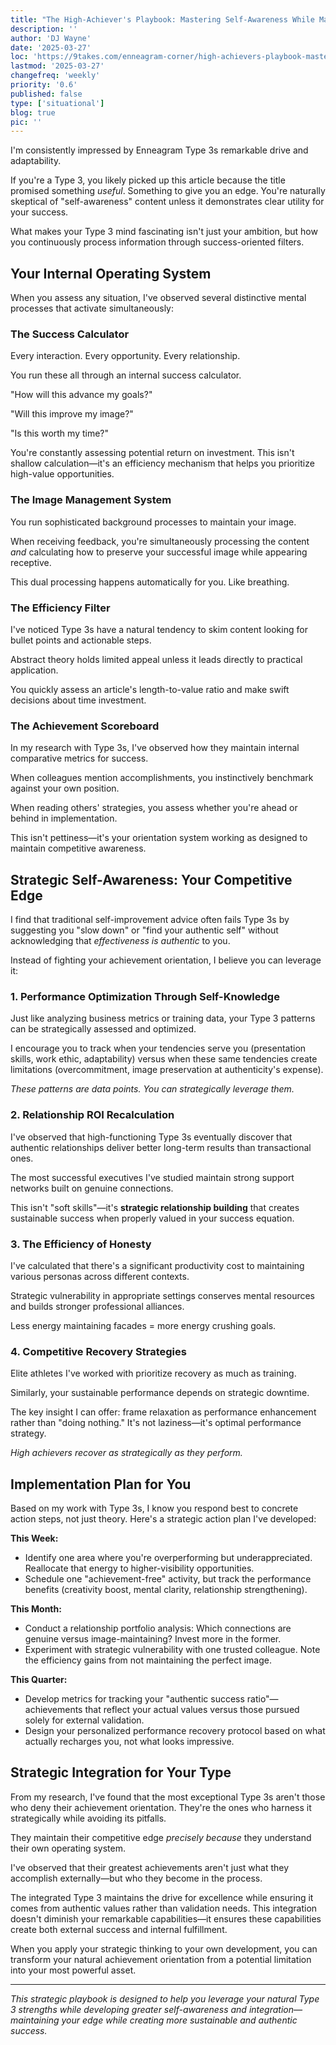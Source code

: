 ```yaml
---
title: "The High-Achiever's Playbook: Mastering Self-Awareness While Maintaining Your Edge"
description: ''
author: 'DJ Wayne'
date: '2025-03-27'
loc: 'https://9takes.com/enneagram-corner/high-achievers-playbook-mastering-self-awareness'
lastmod: '2025-03-27'
changefreq: 'weekly'
priority: '0.6'
published: false
type: ['situational']
blog: true
pic: ''
---
```


<!-- Midjourney Prompt: ancient greek statue in business attire working at a modern office desk with multiple monitors, calendar, and achievement awards visible, pausing to write in a self-reflection journal, one hand on keyboard, other hand holding a pen, contemplative expression, marble white with gold accents, professional office lighting, Unreal Engine, Cinematic, Shot on 70mm lens, Ultra-Wide Angle, Depth of Field, hyper-detailed, beautifully color-coded, insane details, intricate details, beautifully color graded, 32k, Super-Resolution, Megapixel, Cinematic Lighting, Global Illumination, Ray Tracing Global Illumination, hypermaximalist, elegant, hyper realistic, super detailed --ar 16:9 --stylize 750 -->

<script>
    import FamousTypes from "$lib/components/molecules/FamousTypes.svelte";
    import MarqueeHorizontal from "$lib/components/atoms/MarqueeHorizontal.svelte";
</script>

<p class="firstLetter">I'm consistently impressed by Enneagram Type 3s remarkable drive and adaptability.</p>

If you're a Type 3, you likely picked up this article because the title promised something _useful_. Something to give you an edge. You're naturally skeptical of "self-awareness" content unless it demonstrates clear utility for your success.

What makes your Type 3 mind fascinating isn't just your ambition, but how you continuously process information through success-oriented filters.

## Your Internal Operating System

When you assess any situation, I've observed several distinctive mental processes that activate simultaneously:

### The Success Calculator

Every interaction. Every opportunity. Every relationship.

You run these all through an internal success calculator.

"How will this advance my goals?"

"Will this improve my image?"

"Is this worth my time?"

You're constantly assessing potential return on investment. This isn't shallow calculation—it's an efficiency mechanism that helps you prioritize high-value opportunities.

### The Image Management System

You run sophisticated background processes to maintain your image.

When receiving feedback, you're simultaneously processing the content _and_ calculating how to preserve your successful image while appearing receptive.

This dual processing happens automatically for you. Like breathing.

### The Efficiency Filter

I've noticed Type 3s have a natural tendency to skim content looking for bullet points and actionable steps.

Abstract theory holds limited appeal unless it leads directly to practical application.

You quickly assess an article's length-to-value ratio and make swift decisions about time investment.

### The Achievement Scoreboard

In my research with Type 3s, I've observed how they maintain internal comparative metrics for success.

When colleagues mention accomplishments, you instinctively benchmark against your own position.

When reading others' strategies, you assess whether you're ahead or behind in implementation.

This isn't pettiness—it's your orientation system working as designed to maintain competitive awareness.

## Strategic Self-Awareness: Your Competitive Edge

I find that traditional self-improvement advice often fails Type 3s by suggesting you "slow down" or "find your authentic self" without acknowledging that _effectiveness is authentic_ to you.

Instead of fighting your achievement orientation, I believe you can leverage it:

### 1. Performance Optimization Through Self-Knowledge

Just like analyzing business metrics or training data, your Type 3 patterns can be strategically assessed and optimized.

I encourage you to track when your tendencies serve you (presentation skills, work ethic, adaptability) versus when these same tendencies create limitations (overcommitment, image preservation at authenticity's expense).

_These patterns are data points. You can strategically leverage them._

### 2. Relationship ROI Recalculation

I've observed that high-functioning Type 3s eventually discover that authentic relationships deliver better long-term results than transactional ones.

The most successful executives I've studied maintain strong support networks built on genuine connections.

This isn't "soft skills"—it's **strategic relationship building** that creates sustainable success when properly valued in your success equation.

### 3. The Efficiency of Honesty

I've calculated that there's a significant productivity cost to maintaining various personas across different contexts.

Strategic vulnerability in appropriate settings conserves mental resources and builds stronger professional alliances.

Less energy maintaining facades = more energy crushing goals.

### 4. Competitive Recovery Strategies

Elite athletes I've worked with prioritize recovery as much as training.

Similarly, your sustainable performance depends on strategic downtime.

The key insight I can offer: frame relaxation as performance enhancement rather than "doing nothing." It's not laziness—it's optimal performance strategy.

_High achievers recover as strategically as they perform._

## Implementation Plan for You

Based on my work with Type 3s, I know you respond best to concrete action steps, not just theory. Here's a strategic action plan I've developed:

**This Week:**

- Identify one area where you're overperforming but underappreciated. Reallocate that energy to higher-visibility opportunities.
- Schedule one "achievement-free" activity, but track the performance benefits (creativity boost, mental clarity, relationship strengthening).

**This Month:**

- Conduct a relationship portfolio analysis: Which connections are genuine versus image-maintaining? Invest more in the former.
- Experiment with strategic vulnerability with one trusted colleague. Note the efficiency gains from not maintaining the perfect image.

**This Quarter:**

- Develop metrics for tracking your "authentic success ratio"—achievements that reflect your actual values versus those pursued solely for external validation.
- Design your personalized performance recovery protocol based on what actually recharges you, not what looks impressive.

## Strategic Integration for Your Type

From my research, I've found that the most exceptional Type 3s aren't those who deny their achievement orientation. They're the ones who harness it strategically while avoiding its pitfalls.

They maintain their competitive edge _precisely because_ they understand their own operating system.

I've observed that their greatest achievements aren't just what they accomplish externally—but who they become in the process.

The integrated Type 3 maintains the drive for excellence while ensuring it comes from authentic values rather than validation needs. This integration doesn't diminish your remarkable capabilities—it ensures these capabilities create both external success and internal fulfillment.

When you apply your strategic thinking to your own development, you can transform your natural achievement orientation from a potential limitation into your most powerful asset.

---

_This strategic playbook is designed to help you leverage your natural Type 3 strengths while developing greater self-awareness and integration—maintaining your edge while creating more sustainable and authentic success._
